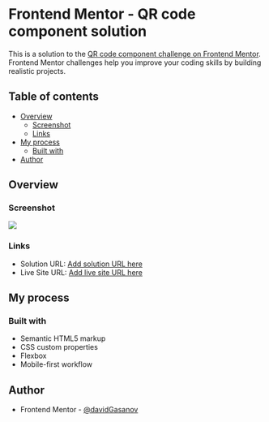 # Frontend Mentor - QR code component solution

This is a solution to the [QR code component challenge on Frontend Mentor](https://www.frontendmentor.io/challenges/qr-code-component-iux_sIO_H). Frontend Mentor challenges help you improve your coding skills by building realistic projects.

## Table of contents

- [Overview](#overview)
  - [Screenshot](#screenshot)
  - [Links](#links)
- [My process](#my-process)
  - [Built with](#built-with)
- [Author](#author)


## Overview

### Screenshot

![](./screenshot.png)

### Links

- Solution URL: [Add solution URL here](https://www.frontendmentor.io/solutions/responsive-qr-code-component-built-with-pure-html-css-uNqH_D3q91)
- Live Site URL: [Add live site URL here](https://davidgasanov.github.io/qr-code-component/)

## My process

### Built with

- Semantic HTML5 markup
- CSS custom properties
- Flexbox
- Mobile-first workflow

## Author

- Frontend Mentor - [@davidGasanov](https://www.frontendmentor.io/profile/davidGasanov)
